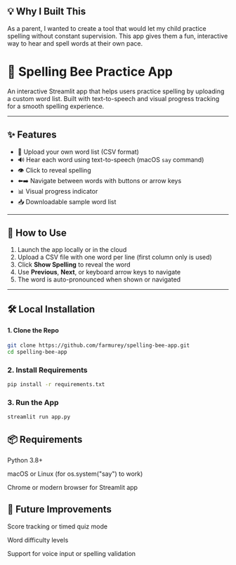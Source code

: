 ## 💡 Why I Built This

As a parent, I wanted to create a tool that would let my child practice spelling without constant supervision. This app gives them a fun, interactive way to hear and spell words at their own pace.

# 🐝 Spelling Bee Practice App

An interactive Streamlit app that helps users practice spelling by uploading a custom word list. Built with text-to-speech and visual progress tracking for a smooth spelling experience.

---

## ✨ Features

- 📁 Upload your own word list (CSV format)
- 🔊 Hear each word using text-to-speech (macOS `say` command)
- 👁️ Click to reveal spelling
- ⬅️➡️ Navigate between words with buttons or arrow keys
- 📊 Visual progress indicator
- 📥 Downloadable sample word list

---

## 📂 How to Use

1. Launch the app locally or in the cloud
2. Upload a CSV file with one word per line (first column only is used)
3. Click **Show Spelling** to reveal the word
4. Use **Previous**, **Next**, or keyboard arrow keys to navigate
5. The word is auto-pronounced when shown or navigated

---

## 🛠 Local Installation

#### 1. Clone the Repo

```bash
git clone https://github.com/farmurey/spelling-bee-app.git
cd spelling-bee-app
```
### 2. Install Requirements

```bash
pip install -r requirements.txt
```

### 3. Run the App

```bash
streamlit run app.py
```
## 📦 Requirements

Python 3.8+

macOS or Linux (for os.system("say") to work)

Chrome or modern browser for Streamlit app

## 🧠 Future Improvements

Score tracking or timed quiz mode

Word difficulty levels

Support for voice input or spelling validation

